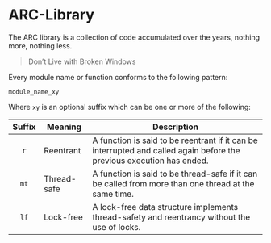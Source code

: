 ARC-Library
===========

The ARC library is a collection of code accumulated over the years, nothing more, nothing less.

> Don’t Live with Broken Windows


Every module name or function conforms to the following pattern:

```
module_name_xy
```
Where `xy` is an optional suffix which can be one or more of the following:


| Suffix | Meaning       | Description  |
| :---:  | ------------- | ------------ |
| `r`    | Reentrant     | A function is said to be reentrant if it can be interrupted and called again before the previous execution has ended. |
| `mt`   | Thread-safe   | A function is said to be thread-safe if it can be called from more than one thread at the same time. |
| `lf`   | Lock-free     | A lock-free data structure implements thread-safety and reentrancy without the use of locks. |


